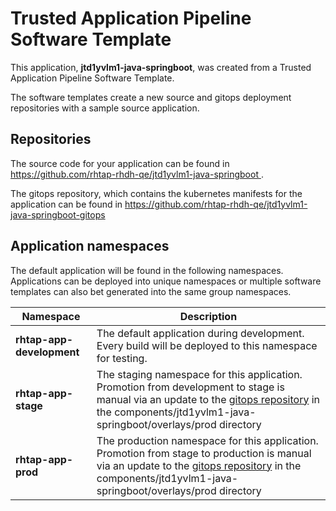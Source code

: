 # Trusted Application Pipeline Software Template

This application, **jtd1yvlm1-java-springboot**, was created from a Trusted Application Pipeline Software Template.

The software templates create a new source and gitops deployment repositories with a sample source application. 

## Repositories

The source code for your application can be found in [https://github.com/rhtap-rhdh-qe/jtd1yvlm1-java-springboot ](https://github.com/rhtap-rhdh-qe/jtd1yvlm1-java-springboot ).
 
The gitops repository, which contains the kubernetes manifests for the application can be found in 
[https://github.com/rhtap-rhdh-qe/jtd1yvlm1-java-springboot-gitops ](https://github.com/rhtap-rhdh-qe/jtd1yvlm1-java-springboot-gitops ) 

## Application namespaces 

The default application will be found in the following namespaces. Applications can be deployed into unique namespaces or multiple software templates can also bet generated into the same group namespaces.  

|  Namespace   |  Description   |  
| -------- | -------- |   
| **rhtap-app-development** | The default application during development. Every build will be deployed to this namespace for testing. | 
| **rhtap-app-stage** | The staging namespace for this application. Promotion from development to stage is manual via an update to the [gitops repository](https://github.com/rhtap-rhdh-qe/jtd1yvlm1-java-springboot-gitops ) in the components/jtd1yvlm1-java-springboot/overlays/prod directory |  
| **rhtap-app-prod** | The production namespace for this application. Promotion from stage to production is manual via an update to the [gitops repository](https://github.com/rhtap-rhdh-qe/jtd1yvlm1-java-springboot-gitops ) in the components/jtd1yvlm1-java-springboot/overlays/prod directory | 
